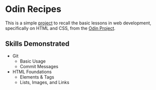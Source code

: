 # Odin Recipes
This is a simple [project](https://www.theodinproject.com/paths/foundations/courses/foundations/lessons/recipes) to recall the basic lessons in web development, specifically on HTML and CSS, from the [Odin Project](https://www.theodinproject.com).

## Skills Demonstrated
* Git
    - Basic Usage
    - Commit Messages
* HTML Foundations
    - Elements & Tags
    - Lists, Images, and Links